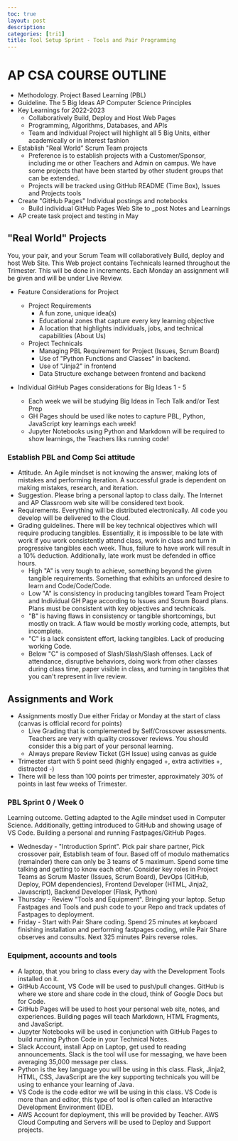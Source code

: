 ```yaml
---
toc: true
layout: post
description: 
categories: [tri1]
title: Tool Setup Sprint - Tools and Pair Programming
---
```


# AP CSA COURSE OUTLINE
- Methodology.  Project Based Learning (PBL)
- Guideline. The 5 Big Ideas AP Computer Science Principles
- Key Learnings for 2022-2023
    - Collaboratively Build, Deploy and Host Web Pages
    - Programming, Algorithms, Databases, and APIs
    - Team and Individual Project will highlight all 5 Big Units, either academically or in interest fashion
- Establish "Real World” Scrum Team projects
    - Preference is to establish projects with a Customer/Sponsor, including me or other Teachers and Admin on campus.   We have some projects that have been started by other student groups that can be extended.
    - Projects will be tracked using GitHub README (Time Box), Issues and Projects tools
- Create "GitHub Pages" Individual postings and notebooks
    - Build individual GitHub Pages Web Site to _post Notes and Learnings
- AP create task project and testing in May


## "Real World" Projects
You, your pair, and your Scrum Team will collaboratively Build, deploy and host Web Site.  This Web project contains Technicals learned throughout the Trimester.  This will be done in increments.  Each Monday an assignment will be given and will be under Live Review.

- Feature Considerations for Project
    - Project Requirements
        - A fun zone, unique idea(s)
        - Educational zones that capture every key learning objective
        - A location that highlights individuals, jobs, and technical capabilities (About Us)
    - Project Technicals
        - Managing PBL Requirement for Project (Issues, Scrum Board)
        - Use of "Python Functions and Classes" in backend.
        - Use of "Jinja2" in frontend
        - Data Structure exchange between frontend and backend

- Individual GitHub Pages considerations for Big Ideas 1 - 5
    - Each week we will be studying Big Ideas in Tech Talk and/or Test Prep
    - GH Pages should be used like notes to capture PBL, Python, JavaScript key learnings each week!
    - Jupyter Notebooks using Python and Markdown will be required to show learnings, the Teachers liks running code!


### Establish PBL and Comp Sci attitude
- Attitude.  An Agile mindset is not knowing the answer, making lots of mistakes and performing iteration.  A successful grade is dependent on making mistakes, research, and iteration.
- Suggestion. Please bring a personal laptop to class daily.  The Internet and AP Classroom web site will  be considered text book.  
- Requirements. Everything will be distributed electronically.  All code you develop will be delivered to the Cloud. 
- Grading guidelines. There will be key technical objectives which will require producing tangibles. Essentially, it is impossible to be late with work if you work consistently attend class, work in class and turn in progressive tangibles each week.  Thus, failure to have work will result in a 10% deduction.  Additionally, late work must be defended in office hours.  
    - High "A" is very tough to achieve, something beyond the given tangible requirements.  Something that exhibits an unforced desire to learn and Code/Code/Code.
    - Low "A" is consistency in producing tangibles toward Team Project and Individual GH Page according to Issues and Scrum Board plans.   Plans must be consistent with key objectives and technicals.
    - "B" is having flaws in consistency or tangible shortcomings, but mostly on track.  A flaw would be mostly working code, attempts, but incomplete.
    - "C" is a lack consistent effort, lacking tangibles. Lack of producing working Code.
    - Below "C" is composed of Slash/Slash/Slash offenses. Lack of attendance, disruptive behaviors, doing work from other classes during class time, paper visible in class, and turning in tangibles that you can't represent in live review.


## Assignments and Work
- Assignments mostly Due either Friday or Monday at the start of class (canvas is official record for points)
    - Live Grading that is complemented by Self/Crossover assessments. Teachers are very with quality crossover reviews.  You should consider this a big part of your personal learning.
    - Always prepare Review Ticket (GH Issue) using canvas as guide
- Trimester start with 5 point seed (highly engaged +, extra activities +, distracted -)
- There will be less than 100 points per trimester, approximately 30% of points in last few weeks of Trimester.


### PBL Sprint 0 / Week 0
Learning outcome.  Getting adapted to the Agile mindset used in Computer Science.  Additionally, getting introduced to GitHub and showing usage of VS Code.   Building a personal and running Fastpages/GitHub Pages.
- Wednesday - "Introduction Sprint".  Pick pair share partner, Pick crossover pair, Establish team of four.  Based off of modulo mathematics (remainder) there can only be 3 teams of 5 maximum.   Spend some time talking and getting to know each other.  Consider key roles in Project Teams as Scrum Master (Issues, Scrum Board), DevOps (GitHub, Deploy, POM dependencies), Frontend Developer (HTML, Jinja2, Javascript), Backend Developer (Flask, Python)
- Thursday - Review "Tools and Equipment".  Bringing your laptop.  Setup Fastpages and Tools and push code to your Repo and track updates of Fastpages to deployment.
- Friday - Start with Pair Share coding. Spend 25 minutes at keyboard finishing installation and performing fastpages coding, while Pair Share observes and consults.  Next 325 minutes Pairs reverse roles.


### Equipment, accounts and tools
- A laptop, that you bring to class every day with the Development Tools installed on it.
- GitHub Account, VS Code will be used to push/pull changes. GitHub is where we store and share code in the cloud, think of Google Docs but for Code.
- GitHub Pages will be used to host your personal web site, notes, and experiences.  Building pages will teach Markdown, HTML Fragments, and JavaScript.
- Jupyter Notebooks will be used in conjunction with GitHub Pages to build running Python Code in your Technical Notes.
- Slack Account, install App on Laptop, get used to reading announcements. Slack is the tool will use for messaging, we have been averaging 35,000 message per class.
- Python is the key language you will be using in this class.  Flask, Jinja2, HTML, CSS, JavaScript are the key supporting technicals you will be using to enhance your learning of Java. 
- VS Code is the code editor we will be using in this class.  VS Code is more than and editor, this type of tool is often called an Interactive Development Environment (IDE). 
- AWS Account for deployment, this will be provided by Teacher.  AWS Cloud Computing and Servers will be used to Deploy and Support projects.